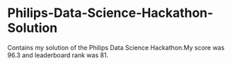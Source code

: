 # Philips-Data-Science-Hackathon-Solution
Contains my solution of the Philips Data Science Hackathon.My score was 96.3 and leaderboard rank was 81.
